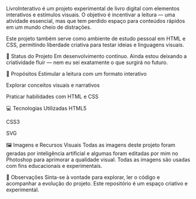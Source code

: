 LivroInterativo é um projeto experimental de livro digital com elementos interativos e estímulos visuais.
O objetivo é incentivar a leitura — uma atividade essencial, mas que tem perdido espaço para conteúdos rápidos em um mundo cheio de distrações.

Este projeto também serve como ambiente de estudo pessoal em HTML e CSS, permitindo liberdade criativa para testar ideias e linguagens visuais.

🚧 Status do Projeto
Em desenvolvimento contínuo. Ainda estou deixando a criatividade fluir — nem eu sei exatamente o que surgirá no futuro.

🧠 Propósitos
Estimular a leitura com um formato interativo

Explorar conceitos visuais e narrativos

Praticar habilidades com HTML e CSS

💻 Tecnologias Utilizadas
HTML5

CSS3

SVG

🖼️ Imagens e Recursos Visuais
Todas as imagens deste projeto foram geradas por inteligência artificial e algumas foram editadas por mim no Photoshop para aprimorar a qualidade visual.
Todas as imagens são usadas com fins educacionais e experimentais.

📌 Observações
Sinta-se à vontade para explorar, ler o código e acompanhar a evolução do projeto.
Este repositório é um espaço criativo e experimental.
